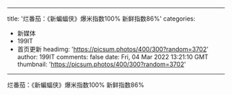 
---
title: '烂番茄：《新蝙蝠侠》爆米指数100% 新鲜指数86%'
categories: 
 - 新媒体
 - 199IT
 - 首页更新
headimg: 'https://picsum.photos/400/300?random=3702'
author: 199IT
comments: false
date: Fri, 04 Mar 2022 13:21:10 GMT
thumbnail: 'https://picsum.photos/400/300?random=3702'
---

<div>   
烂番茄：《新蝙蝠侠》爆米指数100% 新鲜指数86%  
</div>
            